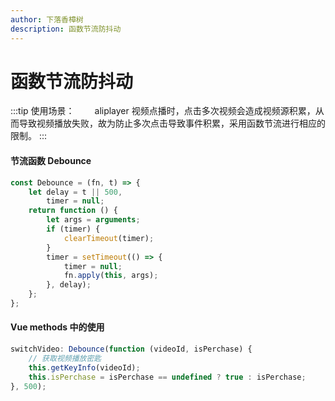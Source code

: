 ```yaml
---
author: 下落香樟树
description: 函数节流防抖动
---
```


# 函数节流防抖动

:::tip 使用场景：
&emsp;&emsp;aliplayer 视频点播时，点击多次视频会造成视频源积累，从而导致视频播放失败，故为防止多次点击导致事件积累，采用函数节流进行相应的限制。
:::

#### 节流函数 Debounce

```javascript title="代码示例"
const Debounce = (fn, t) => {
	let delay = t || 500,
		timer = null;
	return function () {
		let args = arguments;
		if (timer) {
			clearTimeout(timer);
		}
		timer = setTimeout(() => {
			timer = null;
			fn.apply(this, args);
		}, delay);
	};
};
```

#### Vue methods 中的使用

```javascript title="代码示例"
switchVideo: Debounce(function (videoId, isPerchase) {
	// 获取视频播放密匙
	this.getKeyInfo(videoId);
	this.isPerchase = isPerchase == undefined ? true : isPerchase;
}, 500);
```
